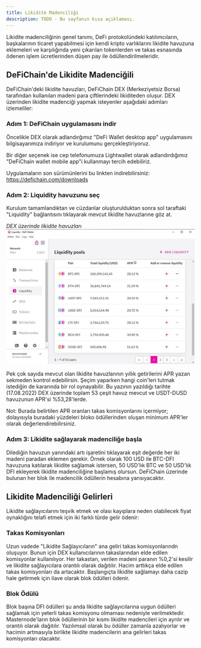 ```yaml
---
title: Likidite Madenciliği
description: TODO - Bu sayfanın kısa açıklaması.
---
```


Likidite madenciliğinin genel tanımı, DeFi protokolündeki katılımcıların, başkalarının ticaret yapabilmesi için kendi kripto varlıklarını likidite havuzuna eklemeleri ve karşılığında yeni çıkarılan tokenlerden ve takas esnasında ödenen işlem ücretlerinden düşen pay ile ödüllendirilmeleridir.

## DeFiChain'de Likidite Madenciğili
DeFiChain'deki likidite havuzları, DeFiChain DEX (Merkeziyetsiz Borsa) tarafından kullanılan madeni para çiftlerindeki likiditeden oluşur. DEX üzerinden likidite madenciği yapmak isteyenler aşağıdaki adımları izlemeliler:

### Adım 1: DeFiChain uygulamasını indir
Öncelikle DEX olarak adlandırğımız "DeFi Wallet desktop app" uygulamasını bilgisayarımıza indiriyor ve kurulumunu gerçekleştiriyoruz.

Bir diğer seçenek ise cep telefonumuza Lightwallet olarak adlandırdığımız "DeFiChain wallet mobile app"i kullanmayı tercih edebiliriz.

Uygulamaların son sürümünlerini bu linkten indirebilirsiniz: https://defichain.com/downloads

### Adım 2: Liquidity havuzunu seç
Kurulum tamamlandıktan ve cüzdanlar oluşturulduktan sonra sol taraftaki "Liquidity" bağlantısını tıklayarak mevcut likidite havuzlarıne göz at.

*DEX üzerinde likidite havuzları*  
![DEX üzerinde likidite havuzları](./../media/DEX-LM.jpg)

Pek çok sayıda mevcut olan likidite havuzlarının yıllık getirilerini APR yazan sekmeden kontrol edebilirsin. Şeçim yaparken hangi coin'leri tutmak istediğin de kararında bir rol oynayabilir. Bu yazının yazıldığı tarihte (17.08.2022) DEX üzerinde toplam 53 çeşit havuz mevcut ve USDT-DUSD havuzunun APR'si %53,28'lerde.

Not: Burada belirtilen APR oranları takas komisyonlarını içermiyor; dolayısıyla buradaki yüzdeleri bloko ödüllerinden oluşan minimum APR'ler olarak değerlendirebilirsiniz.

### Adım 3: Likidite sağlayarak madenciliğe başla
Dilediğin havuzun yanındaki artı işaretini tıklayarak eşit değerde her iki madeni paradan eklemen gerekir. Örnek olarak 100 USD ile BTC-DFI havuzuna katılarak likidite sağlamak istersen, 50 USD'lık BTC ve 50 USD'lık DFI ekleyerek likidite madenciliğine başlamış olursun. DeFiChain üzerinde bulunan her blok ile madencilik ödüllerin hesabına yansıyacaktır.

## Likidite Madenciliği Gelirleri
Likidite sağlayıcılarını teşvik etmek ve olası kayıplara neden olabilecek fiyat oynaklığını telafi etmek için iki farklı türde gelir ödenir:

### Takas Komisyonları
Uzun vadede "Likidite Sağlayıcıların" ana geliri takas komisyonlarındn oluşuyor. Bunun için DEX kullanıcılarının takaslarından elde edilen komisyonlar kullanılıyor. Her takastan, verilen madeni paranın %0,2'si kesilir ve likidite sağlayıcılara orantılı olarak dağıtılır. Hacim arttıkça elde edilen takas komisyonları da artacaktır. Başlangıçta likidite sağlamayı daha cazip hale getirmek için ilave olarak blok ödülleri ödenir.

### Blok Ödülü
Blok başına DFI ödülleri şu anda likidite sağlayıcılarına uygun ödülleri sağlamak için yeterli takas komisyonu olmaması nedeniyle verilmektedir. Masternode'ların blok ödüllerinin bir kısmı likidite madencileri için ayrılır ve orantılı olarak dağıtılır. Yazılımsal olarak bu ödüller zamanla azalıyorlar ve hacimin artmasıyla birlikte likidite madencilerin ana gelirleri takas komisyonları olacaktır.
